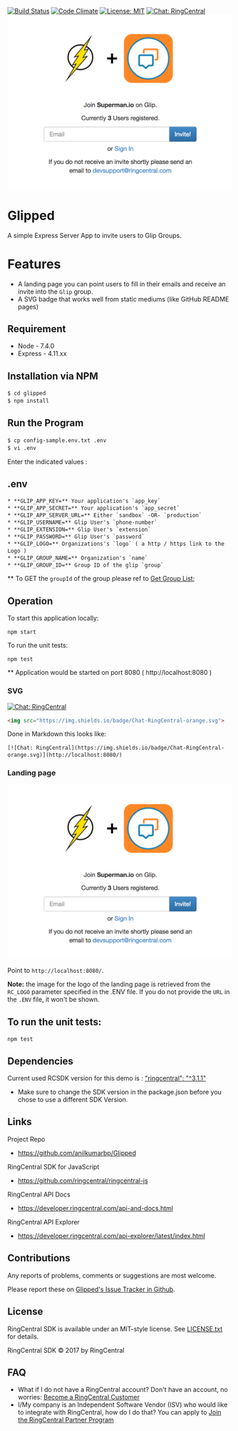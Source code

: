 [![Build Status](https://travis-ci.org/anilkumarbp/Glipped.svg?branch=master)](https://travis-ci.org/anilkumarbp/Glipped)
[![Code Climate](https://img.shields.io/codeclimate/github/anilkumarbp/Glipped.svg)]()
[![License: MIT](https://img.shields.io/badge/License-MIT-yellow.svg)](https://opensource.org/licenses/MIT)
[![Chat: RingCentral](https://img.shields.io/badge/Chat-RingCentral-orange.svg)](http://localhost:8080/)
![APP screenshots](assets/demo.png)
 
# Glipped

A simple Express Server App to invite users to Glip Groups.

# Features
- A landing page you can point users to fill in their
  emails and receive an invite into the `Glip` group.
- A SVG badge that works well from static mediums
  (like GitHub README pages)

 
## Requirement

* Node - 7.4.0  
* Express - 4.11.xx 


## Installation via NPM

```bash
$ cd glipped
$ npm install
```

## Run the Program

```bash
$ cp config-sample.env.txt .env
$ vi .env
```
Enter the indicated values :

## .env
    * **GLIP_APP_KEY=** Your application's `app_key`
    * **GLIP_APP_SECRET=** Your application's `app_secret`
    * **GLIP_APP_SERVER_URL=** Either `sandbox` -OR- `production`
    * **GLIP_USERNAME=** Glip User's `phone-number`
    * **GLIP_EXTENSION=** Glip User's `extension`
    * **GLIP_PASSWORD=** Glip User's `password`
    * **GLIP_LOGO=** Organizations's `logo` ( a http / https link to the Logo )
    * **GLIP_GROUP_NAME=** Organization's `name`
    * **GLIP_GROUP_ID=** Group ID of the glip `group`
    
** To GET the `groupId` of the group please ref to [Get Group List](https://developer.ringcentral.com/api-explorer/latest/index.html#/!/Glip_API/loadGroupList);    

## Operation

To start this application locally:
```
npm start
```

To run the unit tests:
```
npm test
```



** Application would be started on port 8080 ( http://localhost:8080 )

### SVG

[![Chat: RingCentral](https://img.shields.io/badge/Chat-RingCentral-orange.svg)](http://localhost:8080/)

```html
<img src="https://img.shields.io/badge/Chat-RingCentral-orange.svg">
```

Done in Markdown this looks like:

    [![Chat: RingCentral](https://img.shields.io/badge/Chat-RingCentral-orange.svg)](http://localhost:8080/)

### Landing page

![APP screenshots](assets/demo.png)

Point to `http://localhost:8080/`.

**Note:** the image for the logo of the landing page
is retrieved from the `RC_LOGO` parameter specified in the .ENV file. If you do not provide the `URL` in the `.ENV` file, it won't be shown.

## To run the unit tests:

```
npm test
```

## Dependencies

Current used RCSDK version for this demo is :
[ "ringcentral": "^3.1.1"](https://github.com/ringcentral/ringcentral-js/tree/3.1.1)
* Make sure to change the SDK version in the package.json before you chose to use a different SDK Version.


## Links

Project Repo

* https://github.com/anilkumarbp/Glipped

RingCentral SDK for JavaScript

* https://github.com/ringcentral/ringcentral-js

RingCentral API Docs

* https://developer.ringcentral.com/api-and-docs.html

RingCentral API Explorer

* https://developer.ringcentral.com/api-explorer/latest/index.html

## Contributions

Any reports of problems, comments or suggestions are most welcome.

Please report these on [Glipped's Issue Tracker in Github](https://github.com/anilkumarbp/Glipped/issues).

## License

RingCentral SDK is available under an MIT-style license. See [LICENSE.txt](LICENSE.txt) for details.

RingCentral SDK &copy; 2017 by RingCentral

## FAQ

* What if I do not have a RingCentral account? Don't have an account, no worries: [Become a RingCentral Customer](https://www.ringcentral.com/office/plansandpricing.html)
* I/My company is an Independent Software Vendor (ISV) who would like to integrate with RingCentral, how do I do that? You can apply to [Join the RingCentral Partner Program](http://www.ringcentral.com/partner/isvreseller.html)